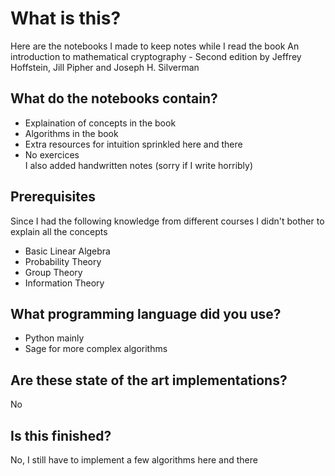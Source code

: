 # What is this?

Here are the notebooks I made to keep notes while I read the book An introduction to mathematical cryptography - Second edition by Jeffrey Hoffstein, Jill Pipher and Joseph H. Silverman

## What do the notebooks contain?
* Explaination of concepts in the book
* Algorithms in the book
* Extra resources for intuition sprinkled here and there
* No exercices  
I also added handwritten notes (sorry if I write horribly)

## Prerequisites
Since I had the following knowledge from different courses I didn't bother to explain all the concepts
* Basic Linear Algebra
* Probability Theory
* Group Theory
* Information Theory

## What programming language did you use?
* Python mainly
* Sage for more complex algorithms

## Are these state of the art implementations?
No

## Is this finished?
No, I still have to implement a few algorithms here and there
